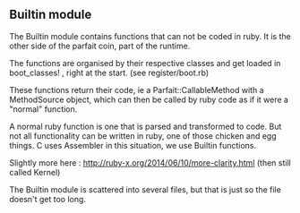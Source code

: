 ## Builtin module

The Builtin module contains functions that can not be coded in ruby.
It is the other side of the parfait coin, part of  the runtime.

The functions are organised by their respective classes and get loaded in boot_classes! ,
right at the start. (see register/boot.rb)

These functions return their code, ie a Parfait::CallableMethod with a MethodSource object,
which can then be called by ruby code as if it were a "normal"  function.

A normal ruby function is one that is parsed and transformed to code. But not all
functionality can be written in ruby, one of those chicken and egg things.
C uses Assembler in this situation, we use Builtin functions.

Slightly more here : http://ruby-x.org/2014/06/10/more-clarity.html (then still called Kernel)

The Builtin module is scattered into several files, but that is just so the file
doesn't get too long.
